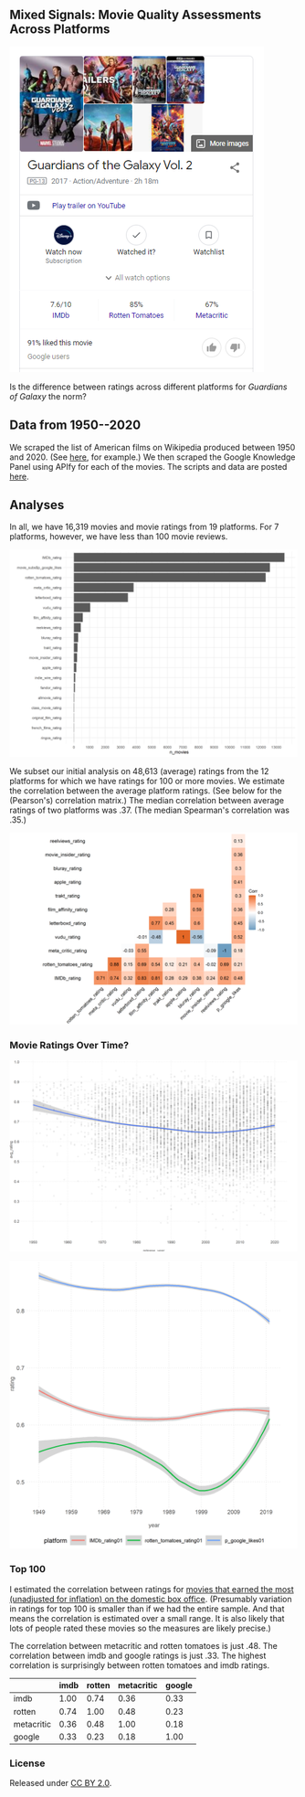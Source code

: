 ## Mixed Signals: Movie Quality Assessments Across Platforms

![Guardians](figs/goog.png)

Is the difference between ratings across different platforms for *Guardians of Galaxy* the norm? 

## Data from 1950--2020

We scraped the list of American films on Wikipedia produced between 1950 and 2020. (See [here](https://en.wikipedia.org/wiki/List_of_American_films_of_2019), for example.) We then scraped the Google Knowledge Panel using APIfy for each of the movies. The scripts and data are posted [here](https://github.com/NoahFinberg/google_kg_movie_scraper).

## Analyses

In all, we have 16,319 movies and movie ratings from 19 platforms. For 7 platforms, however, we have less than 100 movie reviews. 

![Number of Movies Per Platform](figs/n_movies.png)

We subset our initial analysis on 48,613 (average) ratings from the 12 platforms for which we have ratings for 100 or more movies. We estimate the correlation between the average platform ratings. (See below for the (Pearson's) correlation matrix.) The median correlation between average ratings of two platforms was .37. (The median Spearman's correlation was .35.)

![Correlation Plot](figs/pearson-corplot.png)

### Movie Ratings Over Time?

![Rating Over Time](figs/rating_over_time.png)

![Rating Over Time by Platform](figs/rating_over_time_by_platform.png)

### Top 100

I estimated the correlation between ratings for [movies that earned the most (unadjusted for inflation) on the domestic box office](https://www.filmsite.org/boxoffice.html). (Presumably variation in ratings for top 100 is smaller than if we had the entire sample. And that means the correlation is estimated over a small range. It is also likely that lots of people rated these movies so the measures are likely precise.)

The correlation between metacritic and rotten tomatoes is just .48. The correlation between imdb and google ratings is just .33. The highest correlation is surprisingly between rotten tomatoes and imdb ratings. 

|             | imdb | rotten | metacritic | google |
|-------------|------|--------|------------|--------|
| imdb        | 1.00 | 0.74   | 0.36       | 0.33   |
| rotten      | 0.74 | 1.00   | 0.48       | 0.23   |
| metacritic  | 0.36 | 0.48   | 1.00       | 0.18   |
| google      | 0.33 | 0.23   | 0.18       | 1.00   |


### License

Released under [CC BY 2.0](https://creativecommons.org/licenses/by/2.0/).
